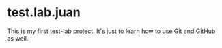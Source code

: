 # test.lab.juan
This is my first test-lab project. It's just to learn how to use Git and GitHub as well. 
